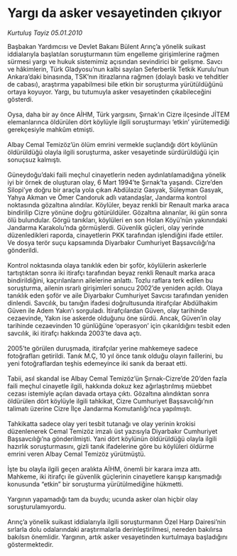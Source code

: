 # Yargı da asker vesayetinden çıkıyor

*Kurtuluş Tayiz 05.01.2010*

<div class="yazi">Başbakan Yardımcısı ve Devlet Bakanı Bülent Arınç’a yönelik suikast iddialarıyla başlatılan soruşturmanın tüm engelleme girişimlerine rağmen sürmesi yargı ve hukuk sistemimiz açısından sevindirici bir gelişme. Savcı ve hâkimlerin, Türk Gladyosu’nun kalbi sayılan Seferberlik Tetkik Kurulu’nun Ankara’daki binasında, TSK’nın itirazlarına rağmen (dolaylı baskı ve tehditler de cabası), araştırma yapabilmesi bile etkin bir soruşturma yürütüldüğünü ortaya koyuyor. Yargı, bu tutumuyla asker vesayetinden çıkabileceğini gösterdi. <br/><br/>Oysa, daha bir ay önce AİHM, Türk yargısını, Şırnak’ın Cizre ilçesinde JİTEM elemanlarınca öldürülen dört köylüyle ilgili soruşturmayı ‘etkin’ yürütemediği gerekçesiyle mahkûm etmişti. <br/><br/>Albay Cemal Temizöz’ün ölüm emrini vermekle suçlandığı dört köylünün öldürüldüğü olayla ilgili soruşturma, asker vesayetinde sürdürüldüğü için sonuçsuz kalmıştı. <br/><br/>Güneydoğu’daki faili meçhul cinayetlerin neden aydınlatılamadığına yönelik iyi bir örnek de oluşturan olay, 6 Mart 1994’te Şırnak’ta yaşandı. Cizre’den Silopi’ye doğru bir araçla yola çıkan Abdülaziz Gasyak, Süleyman Gasyak, Yahya Akman ve Ömer Candoruk adlı vatandaşlar, Jandarma kontrol noktasında gözaltına alındılar. Köylüler, beyaz renkli bir Renault marka araca bindirilip Cizre yönüne doğru götürüldüler. Gözaltına alınanlar, iki gün sonra ölü bulundular. Görgü tanıkları, köylüleri en son Holan Köyü’nün yakınındaki Jandarma Karakolu’nda görmüşlerdi. Güvenlik güçleri, olay yerinde düzenledikleri raporda, cinayetlerin PKK tarafından işlendiğini ifade ettiler. Ve dosya terör suçu kapsamında Diyarbakır Cumhuriyet Başsavcılığı’na gönderildi. <br/><br/>Kontrol noktasında olaya tanıklık eden bir şoför, köylülerin askerlerle tartıştıktan sonra iki itirafçı tarafından beyaz renkli Renault marka araca bindirildiğini, kaçırılanların ailelerine anlattı. Tozlu raflara terk edilen bu soruşturma, ailenin ısrarlı girişimleri sonucu 2002’de yeniden açıldı. Olaya tanıklık eden şoför ve aile Diyarbakır Cumhuriyet Savcısı tarafından yeniden dinlendi. Savcılık, bu tanığın ifadesi doğrultusunda itirafçılar Abdülhakim Güven ile Adem Yakın’ı sorguladı. İtirafçılardan Güven, olay tarihinde cezaevinde, Yakın ise askerde olduğunu öne sürdü. Ancak, Güven’in olay tarihinde cezaevinden 10 günlüğüne ‘operasyon’ için çıkarıldığını tesbit eden savcılık, iki itirafçı hakkında 2003’te dava açtı. <br/><br/>2005’te görülen duruşmada, itirafçılar yerine mahkemeye sadece fotoğrafları getirildi. Tanık M.Ç, 10 yıl önce tanık olduğu olayın faillerini, bu yeni fotoğraflardan teşhis edemeyince iki sanık da beraat etti. <br/><br/>Tabii, asıl skandal ise Albay Cemal Temizöz’ün Şırnak-Cizre’de 20’den fazla faili meçhul cinayetle ilgili, hakkında dokuz kez ağırlaştırılmış müebbet cezası istemiyle açılan davada ortaya çıktı. Gözaltına alındıktan sonra öldürülen dört köylüyle ilgili tahkikat, Cizre Cumhuriyet Başsavcılığı’nın talimatı üzerine Cizre İlçe Jandarma Komutanlığı’nca yapılmıştı. <br/><br/>Tahkikatta sadece olay yeri tesbit tutanağı ve olay yerinin krokisi düzenlenerek Cemal Temizöz imzalı üst yazısıyla Diyarbakır Cumhuriyet Başsavcılığı’na gönderilmişti. Yani dört köylünün öldürüldüğü olayla ilgili hazırlık soruşturmasını, gizli tanık ifadelerine göre bu köylüleri öldürme emrini veren Albay Cemal Temizöz yürütmüştü. <br/><br/>İşte bu olayla ilgili geçen aralıkta AİHM, önemli bir karara imza attı. Mahkeme, iki itirafçı ile güvenlik güçlerinin cinayetlere karışıp karışmadığı konusunda “etkin” bir soruşturma yürütülmediğine hükmetti. <br/><br/>Yargının yapamadığı tam da buydu; ucunda asker olan hiçbir olay soruşturulamıyordu. <br/><br/>Arınç’a yönelik suikast iddialarıyla ilgili soruşturmanın Özel Harp Dairesi’nin sırlarla dolu odalarındaki araştırmalarla derinleştirilmesi, nereden bakılırsa bakılsın önemlidir. Yargının, artık asker vesayetinden kurtulmaya başladığını göstermektedir.
              </div>
